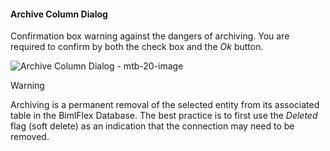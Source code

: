 #### Archive Column Dialog

Confirmation box warning against the dangers of archiving.  You are required to confirm by both the check box and the *Ok* button.

![Archive Column Dialog - mtb-20-image](images/bimlflex-app-dialog-archive-column.64566.png "Archive Column Dialog")

>[!WARNING]
> Archiving is a permanent removal of the selected entity from its associated table in the BimlFlex Database. The best practice is to first use the *Deleted* flag (soft delete) as an indication that the connection may need to be removed.